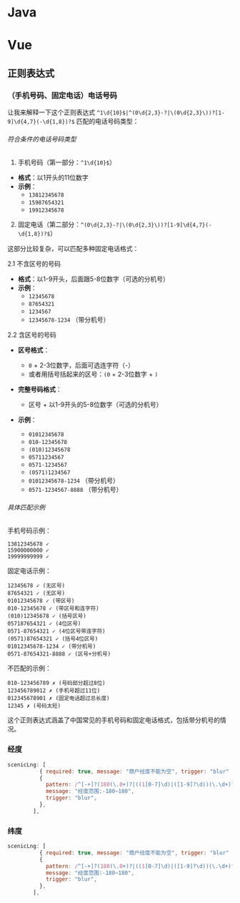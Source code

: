 # Java

# Vue

## 正则表达式

### （手机号码、固定电话）电话号码

让我来解释一下这个正则表达式 `^1\d{10}$|^(0\d{2,3}-?|\(0\d{2,3}\))?[1-9]\d{4,7}(-\d{1,8})?$` 匹配的电话号码类型：

###### 符合条件的电话号码类型

1. 手机号码（第一部分：`^1\d{10}$`）

- **格式**：以1开头的11位数字
- **示例**：
  - `13812345678`
  - `15987654321`
  - `19912345678`

2. 固定电话（第二部分：`^(0\d{2,3}-?|\(0\d{2,3}\))?[1-9]\d{4,7}(-\d{1,8})?$`）

这部分比较复杂，可以匹配多种固定电话格式：

2.1 不含区号的号码

- **格式**：以1-9开头，后面跟5-8位数字（可选的分机号）
- **示例**：
  - `12345678`
  - `87654321`
  - `1234567`
  - `12345678-1234` （带分机号）

2.2 含区号的号码

- **区号格式**：
  - `0` + 2-3位数字，后面可选连字符（-）
  - 或者用括号括起来的区号：`(0` + 2-3位数字 + `)`
- **完整号码格式**：
  - 区号 + 以1-9开头的5-8位数字（可选的分机号）

- **示例**：
  - `01012345678`
  - `010-12345678`
  - `(010)12345678`
  - `05711234567`
  - `0571-1234567`
  - `(0571)1234567`
  - `01012345678-1234` （带分机号）
  - `0571-1234567-8888` （带分机号）

###### 具体匹配示例

手机号码示例：

```
13812345678 ✓
15900000000 ✓
19999999999 ✓
```

固定电话示例：

```
12345678 ✓ (无区号)
87654321 ✓ (无区号)
01012345678 ✓ (带区号)
010-12345678 ✓ (带区号和连字符)
(010)12345678 ✓ (括号区号)
057187654321 ✓ (4位区号)
0571-87654321 ✓ (4位区号带连字符)
(0571)87654321 ✓ (括号4位区号)
01012345678-1234 ✓ (带分机号)
0571-87654321-8888 ✓ (区号+分机号)
```

不匹配的示例：

```
010-123456789 ✗ (号码部分超过8位)
123456789012 ✗ (手机号超过11位)
012345678901 ✗ (固定电话超过总长度)
12345 ✗ (号码太短)
```


这个正则表达式涵盖了中国常见的手机号码和固定电话格式，包括带分机号的情况。

### 经度

```js
scenicLng: [
          { required: true, message: "商户经度不能为空", trigger: "blur" },
          {
            pattern: /^[-+]?(180(\.0+)?|((1[0-7]\d)|([1-9]?\d))(\.\d+)?)$/,
            message: "经度范围:-180~180",
            trigger: "blur",
          },
        ],
```



### 纬度



```js
scenicLng: [
          { required: true, message: "商户经度不能为空", trigger: "blur" },
          {
            pattern: /^[-+]?(180(\.0+)?|((1[0-7]\d)|([1-9]?\d))(\.\d+)?)$/,
            message: "经度范围:-180~180",
            trigger: "blur",
          },
        ],
```



